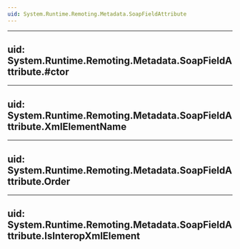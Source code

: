 ```yaml
---
uid: System.Runtime.Remoting.Metadata.SoapFieldAttribute
---
```


---
uid: System.Runtime.Remoting.Metadata.SoapFieldAttribute.#ctor
---

---
uid: System.Runtime.Remoting.Metadata.SoapFieldAttribute.XmlElementName
---

---
uid: System.Runtime.Remoting.Metadata.SoapFieldAttribute.Order
---

---
uid: System.Runtime.Remoting.Metadata.SoapFieldAttribute.IsInteropXmlElement
---
